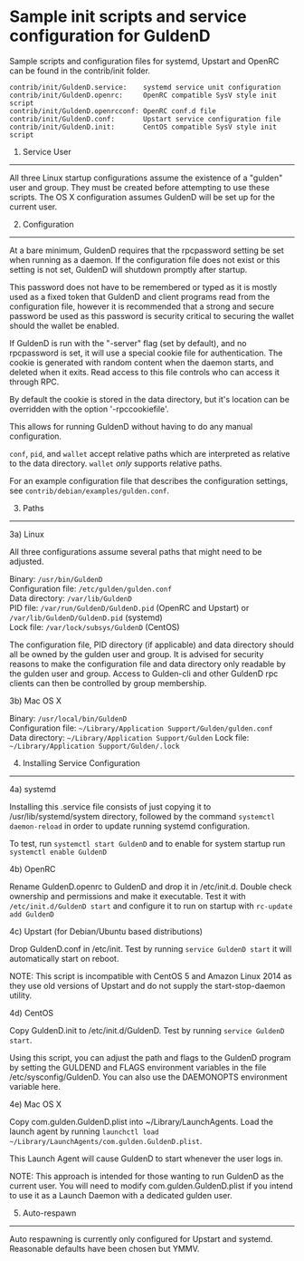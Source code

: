 Sample init scripts and service configuration for GuldenD
==========================================================

Sample scripts and configuration files for systemd, Upstart and OpenRC
can be found in the contrib/init folder.

    contrib/init/GuldenD.service:    systemd service unit configuration
    contrib/init/GuldenD.openrc:     OpenRC compatible SysV style init script
    contrib/init/GuldenD.openrcconf: OpenRC conf.d file
    contrib/init/GuldenD.conf:       Upstart service configuration file
    contrib/init/GuldenD.init:       CentOS compatible SysV style init script

1. Service User
---------------------------------

All three Linux startup configurations assume the existence of a "gulden" user
and group.  They must be created before attempting to use these scripts.
The OS X configuration assumes GuldenD will be set up for the current user.

2. Configuration
---------------------------------

At a bare minimum, GuldenD requires that the rpcpassword setting be set
when running as a daemon.  If the configuration file does not exist or this
setting is not set, GuldenD will shutdown promptly after startup.

This password does not have to be remembered or typed as it is mostly used
as a fixed token that GuldenD and client programs read from the configuration
file, however it is recommended that a strong and secure password be used
as this password is security critical to securing the wallet should the
wallet be enabled.

If GuldenD is run with the "-server" flag (set by default), and no rpcpassword is set,
it will use a special cookie file for authentication. The cookie is generated with random
content when the daemon starts, and deleted when it exits. Read access to this file
controls who can access it through RPC.

By default the cookie is stored in the data directory, but it's location can be overridden
with the option '-rpccookiefile'.

This allows for running GuldenD without having to do any manual configuration.

`conf`, `pid`, and `wallet` accept relative paths which are interpreted as
relative to the data directory. `wallet` *only* supports relative paths.

For an example configuration file that describes the configuration settings,
see `contrib/debian/examples/gulden.conf`.

3. Paths
---------------------------------

3a) Linux

All three configurations assume several paths that might need to be adjusted.

Binary:              `/usr/bin/GuldenD`  
Configuration file:  `/etc/gulden/gulden.conf`  
Data directory:      `/var/lib/GuldenD`  
PID file:            `/var/run/GuldenD/GuldenD.pid` (OpenRC and Upstart) or `/var/lib/GuldenD/GuldenD.pid` (systemd)  
Lock file:           `/var/lock/subsys/GuldenD` (CentOS)  

The configuration file, PID directory (if applicable) and data directory
should all be owned by the gulden user and group.  It is advised for security
reasons to make the configuration file and data directory only readable by the
gulden user and group.  Access to Gulden-cli and other GuldenD rpc clients
can then be controlled by group membership.

3b) Mac OS X

Binary:              `/usr/local/bin/GuldenD`  
Configuration file:  `~/Library/Application Support/Gulden/gulden.conf`  
Data directory:      `~/Library/Application Support/Gulden`
Lock file:           `~/Library/Application Support/Gulden/.lock`

4. Installing Service Configuration
-----------------------------------

4a) systemd

Installing this .service file consists of just copying it to
/usr/lib/systemd/system directory, followed by the command
`systemctl daemon-reload` in order to update running systemd configuration.

To test, run `systemctl start GuldenD` and to enable for system startup run
`systemctl enable GuldenD`

4b) OpenRC

Rename GuldenD.openrc to GuldenD and drop it in /etc/init.d.  Double
check ownership and permissions and make it executable.  Test it with
`/etc/init.d/GuldenD start` and configure it to run on startup with
`rc-update add GuldenD`

4c) Upstart (for Debian/Ubuntu based distributions)

Drop GuldenD.conf in /etc/init.  Test by running `service GuldenD start`
it will automatically start on reboot.

NOTE: This script is incompatible with CentOS 5 and Amazon Linux 2014 as they
use old versions of Upstart and do not supply the start-stop-daemon utility.

4d) CentOS

Copy GuldenD.init to /etc/init.d/GuldenD. Test by running `service GuldenD start`.

Using this script, you can adjust the path and flags to the GuldenD program by
setting the GULDEND and FLAGS environment variables in the file
/etc/sysconfig/GuldenD. You can also use the DAEMONOPTS environment variable here.

4e) Mac OS X

Copy com.gulden.GuldenD.plist into ~/Library/LaunchAgents. Load the launch agent by
running `launchctl load ~/Library/LaunchAgents/com.gulden.GuldenD.plist`.

This Launch Agent will cause GuldenD to start whenever the user logs in.

NOTE: This approach is intended for those wanting to run GuldenD as the current user.
You will need to modify com.gulden.GuldenD.plist if you intend to use it as a
Launch Daemon with a dedicated gulden user.

5. Auto-respawn
-----------------------------------

Auto respawning is currently only configured for Upstart and systemd.
Reasonable defaults have been chosen but YMMV.
